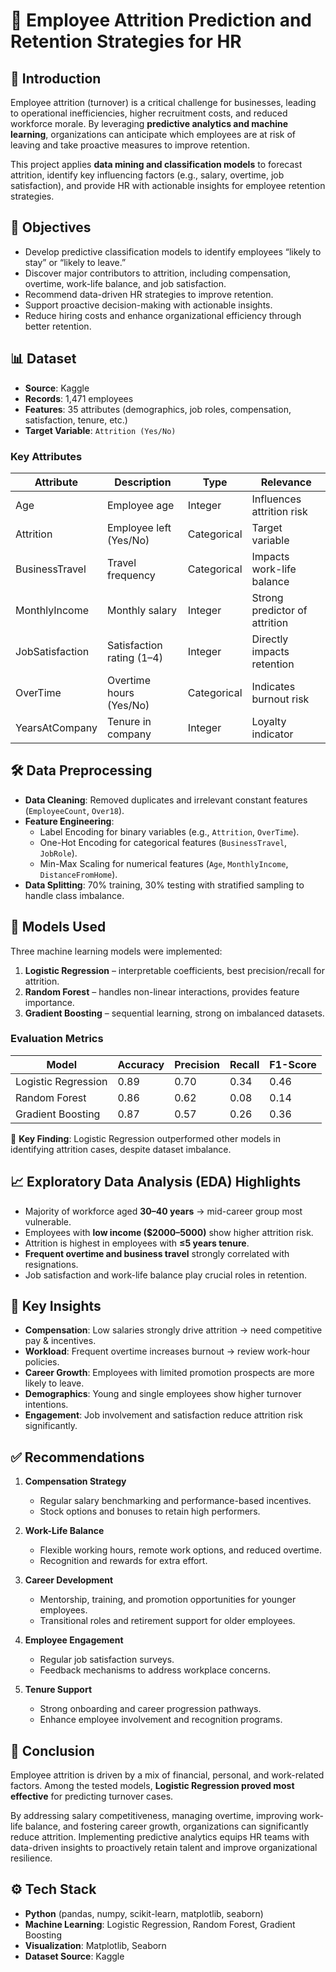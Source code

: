 # 💼 Employee Attrition Prediction and Retention Strategies for HR

## 📌 Introduction
Employee attrition (turnover) is a critical challenge for businesses, leading to operational inefficiencies, higher recruitment costs, and reduced workforce morale. By leveraging **predictive analytics and machine learning**, organizations can anticipate which employees are at risk of leaving and take proactive measures to improve retention.  

This project applies **data mining and classification models** to forecast attrition, identify key influencing factors (e.g., salary, overtime, job satisfaction), and provide HR with actionable insights for employee retention strategies.  

## 🎯 Objectives
- Develop predictive classification models to identify employees “likely to stay” or “likely to leave.”
- Discover major contributors to attrition, including compensation, overtime, work-life balance, and job satisfaction.
- Recommend data-driven HR strategies to improve retention.
- Support proactive decision-making with actionable insights.
- Reduce hiring costs and enhance organizational efficiency through better retention.

## 📊 Dataset
- **Source**: Kaggle
- **Records**: 1,471 employees  
- **Features**: 35 attributes (demographics, job roles, compensation, satisfaction, tenure, etc.)
- **Target Variable**: `Attrition (Yes/No)`

### Key Attributes
| Attribute             | Description | Type | Relevance |
|-----------------------|-------------|------|-----------|
| Age                   | Employee age | Integer | Influences attrition risk |
| Attrition             | Employee left (Yes/No) | Categorical | Target variable |
| BusinessTravel        | Travel frequency | Categorical | Impacts work-life balance |
| MonthlyIncome         | Monthly salary | Integer | Strong predictor of attrition |
| JobSatisfaction       | Satisfaction rating (1–4) | Integer | Directly impacts retention |
| OverTime              | Overtime hours (Yes/No) | Categorical | Indicates burnout risk |
| YearsAtCompany        | Tenure in company | Integer | Loyalty indicator |

## 🛠️ Data Preprocessing
- **Data Cleaning**: Removed duplicates and irrelevant constant features (`EmployeeCount`, `Over18`).
- **Feature Engineering**:  
  - Label Encoding for binary variables (e.g., `Attrition`, `OverTime`).  
  - One-Hot Encoding for categorical features (`BusinessTravel`, `JobRole`).  
  - Min-Max Scaling for numerical features (`Age`, `MonthlyIncome`, `DistanceFromHome`).  
- **Data Splitting**: 70% training, 30% testing with stratified sampling to handle class imbalance.

## 🤖 Models Used
Three machine learning models were implemented:
1. **Logistic Regression** – interpretable coefficients, best precision/recall for attrition.  
2. **Random Forest** – handles non-linear interactions, provides feature importance.  
3. **Gradient Boosting** – sequential learning, strong on imbalanced datasets.  

### Evaluation Metrics
| Model               | Accuracy | Precision | Recall | F1-Score |
|---------------------|----------|-----------|--------|----------|
| Logistic Regression | 0.89     | 0.70      | 0.34   | 0.46     |
| Random Forest       | 0.86     | 0.62      | 0.08   | 0.14     |
| Gradient Boosting   | 0.87     | 0.57      | 0.26   | 0.36     |

📌 **Key Finding**: Logistic Regression outperformed other models in identifying attrition cases, despite dataset imbalance.

## 📈 Exploratory Data Analysis (EDA) Highlights
- Majority of workforce aged **30–40 years** → mid-career group most vulnerable.  
- Employees with **low income ($2000–5000)** show higher attrition risk.  
- Attrition is highest in employees with **≤5 years tenure**.  
- **Frequent overtime and business travel** strongly correlated with resignations.  
- Job satisfaction and work-life balance play crucial roles in retention.  

## 🔑 Key Insights
- **Compensation**: Low salaries strongly drive attrition → need competitive pay & incentives.  
- **Workload**: Frequent overtime increases burnout → review work-hour policies.  
- **Career Growth**: Employees with limited promotion prospects are more likely to leave.  
- **Demographics**: Young and single employees show higher turnover intentions.  
- **Engagement**: Job involvement and satisfaction reduce attrition risk significantly.  

## ✅ Recommendations
1. **Compensation Strategy**  
   - Regular salary benchmarking and performance-based incentives.  
   - Stock options and bonuses to retain high performers.  

2. **Work-Life Balance**  
   - Flexible working hours, remote work options, and reduced overtime.  
   - Recognition and rewards for extra effort.  

3. **Career Development**  
   - Mentorship, training, and promotion opportunities for younger employees.  
   - Transitional roles and retirement support for older employees.  

4. **Employee Engagement**  
   - Regular job satisfaction surveys.  
   - Feedback mechanisms to address workplace concerns.  

5. **Tenure Support**  
   - Strong onboarding and career progression pathways.  
   - Enhance employee involvement and recognition programs.  

## 📌 Conclusion
Employee attrition is driven by a mix of financial, personal, and work-related factors. Among the tested models, **Logistic Regression proved most effective** for predicting turnover cases.  

By addressing salary competitiveness, managing overtime, improving work-life balance, and fostering career growth, organizations can significantly reduce attrition. Implementing predictive analytics equips HR teams with data-driven insights to proactively retain talent and improve organizational resilience.  

## ⚙️ Tech Stack
- **Python** (pandas, numpy, scikit-learn, matplotlib, seaborn)  
- **Machine Learning**: Logistic Regression, Random Forest, Gradient Boosting  
- **Visualization**: Matplotlib, Seaborn  
- **Dataset Source**: Kaggle  
